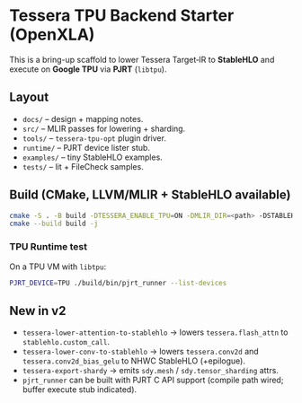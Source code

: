# Tessera TPU Backend Starter (OpenXLA)

This is a bring-up scaffold to lower Tessera Target‑IR to **StableHLO** and execute on **Google TPU** via **PJRT** (`libtpu`).

## Layout
- `docs/` – design + mapping notes.
- `src/` – MLIR passes for lowering + sharding.
- `tools/` – `tessera-tpu-opt` plugin driver.
- `runtime/` – PJRT device lister stub.
- `examples/` – tiny StableHLO examples.
- `tests/` – lit + FileCheck samples.

## Build (CMake, LLVM/MLIR + StableHLO available)
```bash
cmake -S . -B build -DTESSERA_ENABLE_TPU=ON -DMLIR_DIR=<path> -DSTABLEHLO_DIR=<path>
cmake --build build -j
```

### TPU Runtime test
On a TPU VM with `libtpu`:
```bash
PJRT_DEVICE=TPU ./build/bin/pjrt_runner --list-devices
```


## New in v2
- `tessera-lower-attention-to-stablehlo` → lowers `tessera.flash_attn` to `stablehlo.custom_call`.
- `tessera-lower-conv-to-stablehlo` → lowers `tessera.conv2d` and `tessera.conv2d_bias_gelu` to NHWC StableHLO (+epilogue).
- `tessera-export-shardy` → emits `sdy.mesh` / `sdy.tensor_sharding` attrs.
- `pjrt_runner` can be built with PJRT C API support (compile path wired; buffer execute stub indicated).
